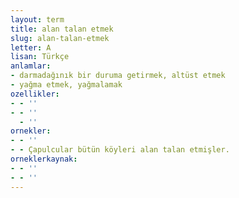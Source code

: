 ```yaml
---
layout: term
title: alan talan etmek
slug: alan-talan-etmek
letter: A
lisan: Türkçe
anlamlar:
- darmadağınık bir duruma getirmek, altüst etmek
- yağma etmek, yağmalamak
ozellikler:
- - ''
- - ''
  - ''
ornekler:
- - ''
- - Çapulcular bütün köyleri alan talan etmişler.
orneklerkaynak:
- - ''
- - ''
---
```

